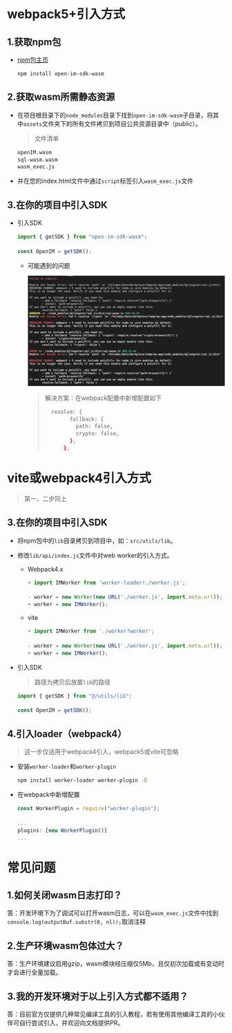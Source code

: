 # webpack5+引入方式

## 1.获取npm包

- [npm包主页](https://www.npmjs.com/package/open-im-sdk-wasm)

  ```bash
  npm install open-im-sdk-wasm
  ```

## 2.获取wasm所需静态资源

- 在项目根目录下的`node_modules`目录下找到`open-im-sdk-wasm`子目录，将其中`assets`文件夹下的所有文件拷贝到项目公共资源目录中（public）。

  > 文件清单

  ```bash
  openIM.wasm
  sql-wasm.wasm
  wasm_exec.js
  ```

  

- 并在您的index.html文件中通过`script`标签引入`wasm_exec.js`文件

## 3.在你的项目中引入SDK

- 引入SDK

  ```typescript
  import { getSDK } from "open-im-sdk-wasm";
  
  const OpenIM = getSDK();
  ```

  - 可能遇到的问题

    ![image-20221116182906559](../../images/webpack5_error.png)

    > 解决方案：在webpack配置中新增配置如下
    >
    > ```bash
    >   resolve: {
    >         fallback: {
    >           path: false,
    >           crypto: false,
    >         },
    >       },
    > ```



# vite或webpack4引入方式

> 第一、二步同上

## 3.在你的项目中引入SDK

- 将npm包中的`lib`目录拷贝到项目中，如：`src/utils/lib`。

- 修改`lib/api/index.js`文件中对web worker的引入方式。

  - Webpack4.x

    ```javascript
    + import IMWorker from 'worker-loader!./worker.js';
    
    - worker = new Worker(new URL('./worker.js', import.meta.url));
    + worker = new IMWorker();
    ```

  - vite

    ```javascript
    + import IMWorker from './worker?worker';
    
    - worker = new Worker(new URL('./worker.js', import.meta.url));
    + worker = new IMWorker();
    ```

- 引入SDK

  > 路径为拷贝后放置`lib`的路径

  ```javascript
  import { getSDK } from "@/utils/lib";
  
  const OpenIM = getSDK();
  ```



## 4.引入loader（webpack4）

> 这一步仅适用于webpack4引入，webpack5或vite可忽略

- 安装`worker-loader`和`worker-plugin`

  ```bash
  npm install worker-loader worker-plugin -D
  ```

- 在webpack中新增配置

  ```javascript
  const WorkerPlugin = require("worker-plugin");
  
  ...
  plugins: [new WorkerPlugin()]
  ...
  ```

  

# 常见问题

## 1.如何关闭wasm日志打印？

答：开发环境下为了调试可以打开wasm日志，可以在`wasm_exec.js`文件中找到`console.log(outputBuf.substr(0, nl));`取消注释

## 2.生产环境wasm包体过大？

答：生产环境建议启用gzip，wasm模块经压缩仅5Mb，且仅初次加载或有变动时才会进行全量加载。

## 3.我的开发环境对于以上引入方式都不适用？

答：目前官方仅提供几种常见编译工具的引入教程，若有使用其他编译工具的小伙伴可自行尝试引入，并欢迎向文档提供PR。